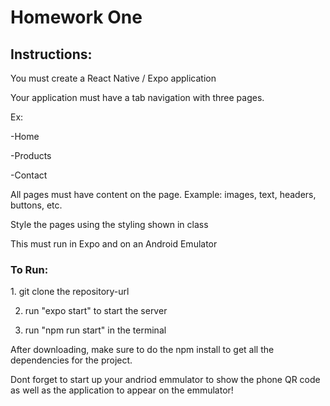 <h1>Homework One</h1>

<h2>Instructions:</h2>
<p>You must create a React Native / Expo application

Your application must have a tab navigation with three pages. 

Ex:

-Home

-Products

-Contact

All pages must have content on the page. Example: images, text, headers, buttons, etc.

Style the pages using the styling shown in class

This must run in Expo and on an Android Emulator
</p>
<H3>To Run: </H3>
<p>
1. git clone the repository-url 

2. run "expo start" to start the server

3. run "npm run start" in the terminal 
 
 After downloading, make sure to do the npm install to get all the dependencies for the project.

</p>
<p>Dont forget to start up your andriod emmulator to show the phone QR code as well as the application to appear on the emmulator!